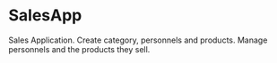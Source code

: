 # SalesApp
Sales Application. Create category, personnels and products. Manage personnels and the products they sell.

